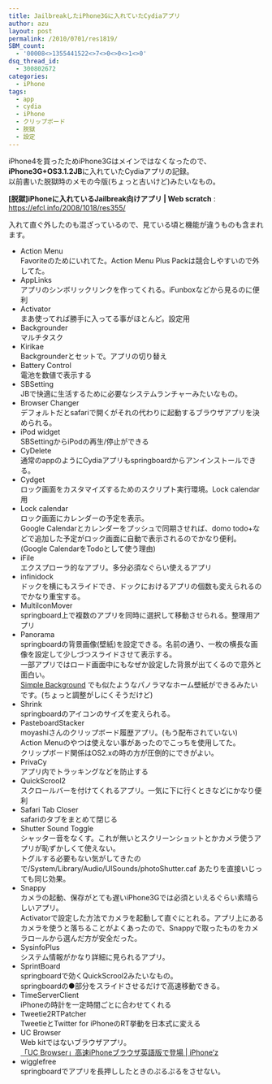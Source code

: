 ```yaml
---
title: JailbreakしたiPhone3Gに入れていたCydiaアプリ
author: azu
layout: post
permalink: /2010/0701/res1819/
SBM_count:
  - '00008<>1355441522<>7<>0<>0<>1<>0'
dsq_thread_id:
  - 300802672
categories:
  - iPhone
tags:
  - app
  - cydia
  - iPhone
  - クリップボード
  - 脱獄
  - 設定
---
```

iPhone4を買ったためiPhone3Gはメインではなくなったので、**iPhone3G+OS3.1.2JB**に入れていたCydiaアプリの記録。  
以前書いた脱獄時のメモの今版(ちょっと古いけど)みたいなもの。

**[脱獄]iPhoneに入れているJailbreak向けアプリ | Web scratch**
:   <https://efcl.info/2008/1018/res355/>

入れて直ぐ外したのも混ざっているので、見ている頃と機能が違うものも含まれます。

*   Action Menu  
    Favoriteのためにいれてた。Action Menu Plus Packは競合しやすいので外してた。
*   AppLinks  
    アプリのシンボリックリンクを作ってくれる。iFunboxなどから見るのに便利
*   Activator  
    まあ使ってれば勝手に入ってる事がほとんど。設定用
*   Backgrounder  
    マルチタスク
*   Kirikae  
    Backgrounderとセットで。アプリの切り替え
*   Battery Control  
    電池を数値で表示する
*   SBSetting  
    JBで快適に生活するために必要なシステムランチャーみたいなもの。
*   Browser Changer  
    デフォルトだとsafariで開くがそれの代わりに起動するブラウザアプリを決められる。
*   iPod widget  
    SBSettingからiPodの再生/停止ができる
*   CyDelete  
    通常のappのようにCydiaアプリもspringboardからアンインストールできる。
*   Cydget  
    ロック画面をカスタマイズするためのスクリプト実行環境。Lock calendar用
*   Lock calendar  
    ロック画面にカレンダーの予定を表示。  
    Google Calendarとカレンダーをプッシュで同期させれば、domo todo+などで追加した予定がロック画面に自動で表示されるのでかなり便利。(Google CalendarをTodoとして使う理由)
*   iFile  
    エクスプローラ的なアプリ。多分必須なぐらい使えるアプリ
*   infinidock  
    ドックを横にもスライドでき、ドックにおけるアプリの個数も変えられるのでかなり重宝する。
*   MultilconMover  
    springboard上で複数のアプリを同時に選択して移動させられる。整理用アプリ
*   Panorama  
    springboardの背景画像(壁紙)を設定できる。名前の通り、一枚の横長な画像を設定して少しづつスライドさせて表示する。  
    一部アプリではロード画面中にもなぜか設定した背景が出てくるので意外と面白い。  
    [Simple Background][1] でも似たようなパノラマなホーム壁紙ができるみたいです。(ちょっと調整がしにくそうだけど)
*   Shrink  
    springboardのアイコンのサイズを変えられる。
*   PasteboardStacker  
    moyashiさんのクリップボード履歴アプリ。(もう配布されていない)  
    Action Menuのやつは使えない事があったのでこっちを使用してた。  
    クリップボード関係はOS2.xの時の方が圧倒的にできがよい。
*   PrivaCy  
    アプリ内でトラッキングなどを防止する
*   QuickScrool2  
    スクロールバーを付けてくれるアプリ。一気に下に行くときなどにかなり便利
*   Safari Tab Closer  
    safariのタブをまとめて閉じる
*   Shutter Sound Toggle  
    シャッター音をなくす。これが無いとスクリーンショットとかカメラ使うアプリが恥ずかしくて使えない。  
    トグルする必要もない気がしてきたので/System/Library/Audio/UISounds/photoShutter.caf あたりを直接いじっても同じ効果。
*   Snappy  
    カメラの起動、保存がとても遅いiPhone3Gでは必須といえるぐらい素晴らしいアプリ。  
    Activatorで設定した方法でカメラを起動して直ぐにとれる。アプリ上にあるカメラを使うと落ちることがよくあったので、Snappyで取ったものをカメラロールから選んだ方が安全だった。
*   SysinfoPlus  
    システム情報がかなり詳細に見られるアプリ。
*   SprintBoard  
    springboardで効くQuickScrool2みたいなもの。  
    springboardの●部分をスライドさせるだけで高速移動できる。
*   TimeServerClient  
    iPhoneの時計を一定時間ごとに合わせてくれる
*   Tweetie2RTPatcher  
    TweetieとTwitter for iPhoneのRT挙動を日本式に変える
*   UC Browser  
    Web kitではないブラウザアプリ。  
    [「UC Browser」高速iPhoneブラウザ英語版で登場 | iPhone&#8217;z][2]
*   wigglefree  
    springboardでアプリを長押ししたときのぷるぷるをさせない。

&nbsp;

 [1]: http://www.youtube.com/watch?v=Lagz73o_1dY
 [2]: http://iphonesbrog.blogspot.com/2010/03/uc-browseriphonecydia.html
